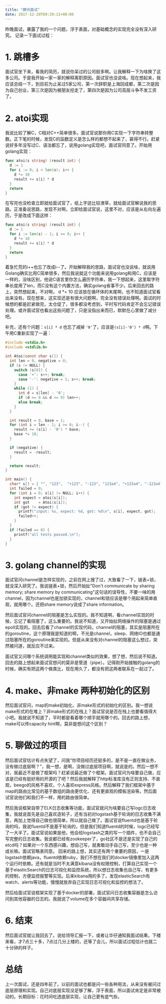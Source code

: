 ```yaml
---
title: "腾讯面试"
date: 2017-12-20T09:29:11+08:00
---
```



昨晚面试，暴露了我的一个问题，浮于表面，对基础概念的实现完全没有深入研究。 记录一下面试过程：

# 1. 跳槽多
  面试官坐下来，看我的简历，就说你呆过的公司挺多啊。让我解释一下为啥换了这多公司。于是我开始一家一家的解释离职原因。面试官也没说啥。现在想起来，我应该总结一下，到目前为止呆过5家公司，第一次辞职是上海回成都，第二次是因为自己创业，第三次是因为被朋友挖走了，第四次是因为公司高层斗争不发工资了。

# 2. atoi实现
  我说比较了解C，C相对C++简单很多。面试官说那你用C实现一下字符串转整数。正下笔的时候，发现C的函数定义是怎么样的都想不起来了，窘得不行。赶紧说好多年没写过C、语法都忘了，说用golang实现吧，面试官同意了。开始用golang实现：
```go
func atoi(s string) (result int) {
  d := 1
  for i := 0; i < len(s); i++ {
    d *= 10
    result += s[i] * d
  }
  return
}
```
在写完也没检查立即就给面试官了，纸上字迹比较潦草，就给面试官解说我的思路。正准备说思路，发现不对啊，立即给面试官说，这里不对，应该是从右向左遍历，于是改成下面这样：
```go
func atoi(s string) (result int) {
  d := 1
  for i := len(s) - 1; i >= 0; i++ {
    d *= 10
    result += s[i] * d
  }
  return
}
```
着急忙荒的i++也忘了改成i--了。开始解释我的思路，面试官也没说啥，就说用Golang确实比用C简单很多，然后我说就这个功能来说用golang和用C，应该是一样的，没啥区别，他说C语言里你怎么遍历字符串，我一下想起来，这里取字符串长度用了len，而C没有这个内置方法，确实golang省事不少。后来回去的路上，突然想起来，不对啊， d \*= 10 应该放在循环体的末尾啊，也不知道面试官看出来没有。现在想来，这实现还是有很大问题啊，完全没有错误处理啊。面试的时候想的都是赶紧做完，太仓促了，很多都没考虑到，平时写代码肯定不会忘记错误处理。或许面试官也看出这些问题了，只是没指出来而已，默默在心里做了减分吧。

补充，还有个问题：`s[i] * d` 也忘了减掉 `'0'`了，应该是`(s[i]-'0') * d`啊。下午用C重新实现了一遍：
```c
#include <stdio.h>
#include <stdlib.h>

int Atoi(const char s[]) {
  int len = 0, negative = 0;
  if (s != NULL) {
    switch (s[0]) {
      case '+': s++; break;
      case '-': negative = 1; s++; break;
    }
    while (1) {
      int d = s[len] - '0';
      if (d >= 0 && d <= 9) len++;
      else break;
    }
  }

  int result = 0, base = 1;
  for (int i = len - 1; i >= 0; i--) {
    result += (s[i] - '0') * base;
    base *= 10;
  }

  if (negative) {
    result = -result;
  }

  return result;
}

int main() {
  char* s[] = { "", "123",  "+123", "-123", "123a4", "+123a4", "-123a4", NULL };
  int failed = 0;
  for (int i = 0; s[i] != NULL; i++) {
    int expect = atoi(s[i]);
    int got    = Atoi(s[i]);
    if (got != expect) {
      printf("input: %s, expect: %d, got: %d\n", s[i], expect, got);
      failed++;
    }
  }
  if (failed == 0) {
    printf("all tests passed.\n");
  }
}
```

# 3. golang channel的实现
  面试官问channel是怎样实现的，之前在网上搜了过，大致看了一下，链表+锁，就没深入研究了。我说链表+锁，然后开始扯"Don't communicate by sharing memory; share memory by communicating"这句话的误导性，不要一味的用channel，因为channel也是加锁实现的，channel和锁应该是哪个用起来简单直观，就用哪个。还把share memory说成了share information。
  
  然后面试官问channel的阻塞是怎么实现的。我不知道啊，看channel实现的时候，忘记了看阻塞了，这么重要的。我说不知道，又开始扯网络操作的阻塞是通过epoll实现的。回去后看了channel的实现代码，channel的阻塞，其实是阻塞所在的goroutine，这个原理我是知道的啊，不光是channel，sleep、网络IO也都是通过阻塞所在的goroutine来实现的。但是从来没有对channel的阻塞这么想过，突然被问道，就反应不过来。

  面试官又问哪个系统调用能实现和channel类似的效果，想了想，然后说不知道。回去的路上想起来面试官想问的莫非是管道（pipe）。记得刚开始接触的golang的时候，确实有把这两个做类比，现在用久了，都没有把这两者联系在一起过了。


# 4. make、非make 两种初始化的区别
  然后面试官问，map的make初始化、非make形式的初始化的区别。我一想说make形式的在堆上？非make形式的在栈上？面试官说是否在栈上也要看值得大小吧。我就说不知道了，平时都是看着哪个顺手就用哪个的。回去的路上想，make可以传capacity hint啊，莫非是想问这个区别？

# 5. 聊做过的项目
  然后面试官估计有点失望了，问我“你项目经历还挺多的，是不是一直在做业务，没有做过底层啊？”，我一想，是啊，没做过底层项目啊，就说是的。然后一想不对，我最近不是做了框架吗？赶紧说最近做了个框架。面试官问为啥要自己做，应该是已经有挺好用的开源的了吧？然后我就解释了http标准库没有正则支持、不直观，beego的风格不喜欢，个人喜欢express风格。然后解释了我们框架中基于map的路由比常见的基于数组的路由更优化、还有更直观的模板渲染等。然后面试官说他们和我们不一样，用的路由很简单。

  然后我说框架自带了ELK日志收集等功能，面试官就问为啥要自己写logc日志收集，我就说首先是自己喜欢造轮子，还有当初对logstash基于轮询的日志收集不满意，再加上觉得自己做也很简单，所以就自己做了。面试官说fluentd也是基于轮询的吗，我说fluentd不是基于轮询的，但是我们知道fluentd的时候，logc已经写了一大半了。面试官说如果是他，他会给logstash之类的写一个插件，也不会自己写完整的日志收集。我说都已经有zookeeper了，go社区不是还是实现了自己的etcd吗？如果对一个东西感兴趣，想自己写，就勇敢动手自己写，至少也是一种成长嘛。面试官略表同意。 回来的路上想，其实还有两个重要的原因，一是logstash依赖java，fluentd依赖ruby，我们不想在我们的docker镜像里加入这两个运行时依赖。还有就是当时不太满意kibana没有权限控制，打算自己实现一个基于elasticSearch的日志可视化和监控系统，所以想日志收集也自己写，有更多的控制，方便监控报警等实现。后来kibana用的多了，发现elasticSearch有watch、alerts等功能，慢慢就放弃自己实现日志可视化和监控的想法了。

  然后给面试官说框架实现了基于docker的部署，面试官问日志收集容器是怎么访问到其他容器的日志的。我就说了volume在多个容器间共享存储。

# 6. 结束
  然后面试官就让我回去了。说给领导汇报一下，或者让华仔通知我面试结果。下楼来看，才7点三十多，7点过几分上楼的，还等了会儿，所以面试过程估计也就二十分钟的样子。

# 总结
  上一次面试，还是四年前了。以前的面试也都是问一些各种用法，从来没有被问过底层原理和实现。自己对底层实现没足够了解，浮于表面，所以面试肯定是非常被动的。长期目标：花时间吃透底层实现，让自己更有底气些。

